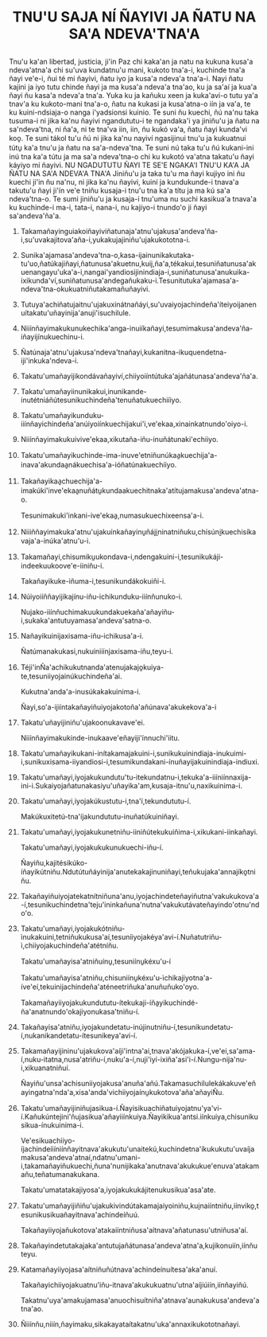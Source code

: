 <h1 align='center'>TNU'U SAJA NÍ ÑAYIVI JA ÑATU NA SA'A NDEVA'TNA'A</h1>
<h2></h2>
<p>Tnu'u ka'an libertad, justicia, ji'in Paz chi kaka'an ja natu na kukuna kusa'a ndeva'atna'a chi su'uva kundatnu'u mani, kukoto tna'a-i, kuchinde tna'a ñayi ve'e-i, ñui té mi ñayivi, ñatu iyo ja kusa'a ndeva'a tna'a-i.
Nayi ñatu kajini ja iyo tutu chinde ñayi ja ma kusa'a ndeva'a tna'ao, ku ja sa'aí ja kua'a ñayi ñu kasa'a ndeva'a tna'a.
Yuka ku ja kañuku xeen ja kuka'avi-o tutu ya'a tnav'a ku kukoto-mani tna'a-o, ñatu na kukasi ja kusa'atna-o iín ja va'a, te ku kuini-ndsiaja-o nanga i'yadsionsi kuinio.
Te suni ñu kuechi, ñú na'nu taka tusuma-i ni jika ka'nu ñayivi ngandututu-i te ngandaka'i ya jiniñu'u ja ñatu na sa'ndeva'tna, ni ña'a, ni te tna'va iin, iin, ñu kukó va'a, ñatu ñayi kunda'vi koo̱.
Te suni tákol tu'u ñú ni jika ka'nu nayiví ngasijinui tnu'u ja kukuatnui tútu̱ ka'a tnu'u ja ñatu na sa'a-ndeva'tna.
Te suni nú taka tu'u ñú kukani-ini inú tna ka'a tútu ja ma sa'a ndeva'tna-o chi ku kukotó va'atna takatu'u ñayi káyiyo mí ñayivi.
NU NGADUTUTU ÑAYI
TE SE'E NGAKA'I
TNU'U KA'A JA ÑATU
NA SA'A NDEVA'A TNA'A
Jiniñu'u ja taka tu'u ma ñayi kujiyo ini ñu kuechi ji'in ñu na'nu, ni jika ka'nu ñayivi, kuiní ja kundukunde-i tnava'a takutu'u ñayi ji'ín ve'e tniñu kusaja-i tnu'u tna ka'a títu ja ma kú sa'a ndeva'tna-o. Te sumi jiniñu'u ja kusaja-i tnu'uma nu suchi kasikua'a tnava'a ku kuchinde-i ma-i, tata-i, nana-i, nu kajiyo-i tnundo'o ji ñayi sa'andeva'ña'a.</p>
<ol>
  <li>
    <p>Takamañayinguiakoiñayiviñatunaja'atnu'ujakusa'andeva'ña-i,su'uvakajitova'aña-i,yukakujajiniñu'ujakukototna-i.</p>
  </li>
  <li>
    <p>Sunika'ajamasa'andeva'tna-o,kasa-ijainunikakutaka-tu'uo,ñatúkajiñayi,ñatunusa'akuetnu,kuij,ña'a,tékakui,tesuniñatunusa'akuenangayu'uka'a-i,nangai'yandiosijinindiaja-i,suniñatunusa'anukuika-ixikunda'ví,suniñatunusa'andegañukaku-i.Tesunitutuka'ajamasa'a-ndeva'tna-okukuatniñutakamañuñayivi.</p>
  </li>
  <li>
    <p>Tutuya'achiñatujaitnu'ujakuxinátnañáyi,su'uvaiyojachindeña'íteiyoijanenuítakatu'uñayinija'anuji'isuchilule.</p>
  </li>
  <li>
    <p>Niiínñayimakukunukechika'anga-inuiíkañayi,tesumimakusa'andeva'ña-iñayijínukuechinu-i.</p>
  </li>
  <li>
    <p>Ñatúnaja'atnu'ujakusa'ndeva'tnañayi,kukanitna-ikuquendetna-iji'inkuka'ndeva-i.</p>
  </li>
  <li>
    <p>Takatu'umañayijikondávañayiví,chiiyoiíntútuka'ajañátunasa'andeva'ña'a.</p>
  </li>
  <li>
    <p>Takatu'umañayiinunikakui,inunikande-inutétniáñútesunikuchindeña'tenuñatukuechiíiyo.</p>
  </li>
  <li>
    <p>Takatu'umañayikunduku-iiínñayichindeña'anúiyoiínkuechijakui'i,ve'ekaa,xinainkatnundo'oiyo-i.</p>
  </li>
  <li>
    <p>Niiínñayimakukuivive'ekaa,xikutaña-iñu-inuñátunaki'echiiyo.</p>
  </li>
  <li>
    <p>Takatu'umañayikuchinde-ima-inuve'etniñunúkaa̱kuechija'a-inava'akundaa̱nákuechisa'a-ióñatúnakuechíiyo.</p>
  </li>
  <li>
    <p>Takañayikaa̱chuechija'a-imakúki'inve'ekaa̱nuñátu̱kundaakuechitnaka'atítujamakusa'andeva'atna-o.</p>
    <p>Tesunimakuki'inkani-ive'ekaa̱,numasukuechixeensa'a-i.</p>
  </li>
  <li>
    <p>Niiiññayimakuka'atnu'ujakuínkañayinu̱ñáji̱ninatniñuku,chísúni̱kuechisíkavaja'a-inúka'atnu'u-i.</p>
  </li>
  <li>
    <p>Takamañayi,chisumiku̱ukondava-i,ndengakuini-i,tesunikukáji-indeekuukoove'e-iiniñu-i.</p>
    <p>Takañayikuke-iñuma-i,tesunikundákokuiñi-i.</p>
  </li>
  <li>
    <p>Núiyoiíññayijikajínu-iñu-ichikunduku-iiínñunuko-i.</p>
    <p>Nujako-iiínñuchimakuukundakuekaña'añayiñu-i,sukaka'antutuyamasa'andeva'satna-o.</p>
  </li>
  <li>
    <p>Nañayikuinijaxisama-iñu-ichikusa'a-i.</p>
    <p>Ñatúmanakukasi,nukuiniiínjaxisama-iñu,teyu-i.</p>
  </li>
  <li>
    <p>Téji'inÑa'achikukutnanda'atenujakajo̱kuiya-te,tesuniiyojainúkuchindeña'ai.</p>
    <p>Kukutna'anda'a-inusúkakakuinima-i.</p>
    <p>Ñayi,so'a-ijiíntakañayiñuiyojakotoña'añúnava'akukekova'a-i</p>
  </li>
  <li>
    <p>Takatu'uñayijiniñu'ujakoonukavave'ei.</p>
    <p>Niiínñayimakukinde-inukaave'eñayiji'ínnuchi'iitu.</p>
  </li>
  <li>
    <p>Takatu'umañayikukani-inítakamajakuini-i,sunikukuinindiaja-inukuimi-i,sunikuxisama-iiyandiosi-i,tesumikundakani-ínuñayijakuinindiaja-indiuxi.</p>
  </li>
  <li>
    <p>Takatu'umañayi,iyojakukundutu'tu-itekundatnu-i,tekuka'a-iiíniínnaxija-ini-i.Sukaiyojañatunakasiyu'uñayika'am,kusaja-itnu'u,naxikuinima-i.</p>
  </li>
  <li>
    <p>Takatu'umañayi,iyojakúkustutu-i,tna'í,tekundututu-í.</p>
    <p>Makúkuxitetú-tna'íjakundututu-inuñatúkuiniñayi.</p>
  </li>
  <li>
    <p>Takatu'umañayi,iyojakukunetniñu-iiniñútekukuiñima-i,xikukani-iinkañayi.</p>
    <p>Takatu'umañayi,iyojakukukunukuechi-iñu-í.</p>
    <p>Ñayiñu,kajitésikúko-íñayikútniñu.Ndutútuñáyinija'anutekakajinuniñayi,teñukujaka'annajíko̱tniñu.</p>
  </li>
  <li>
    <p>Takañayiñuiyojatekatnítniñuna'anu,iyojachindeteñayiñutna'vakukukova'a-í,tesunikuchindetna'teju'ininkañuna'nutna'vakukutávateñayindo'otnu'ndo'o.</p>
  </li>
  <li>
    <p>Takatu'umañayi,iyojakukótniñu-ìnukakuini,tetniñukukusa'aí,tesuníiyojakéya'avi-í.Nuñatutriñu-ì,chiiyojakuchindeña'atétníñu.</p>
    <p>Takatu'umañayisa'atniñuínu̱,tesuniínu̱kéxu'u-í</p>
    <p>Takatu'umañayisa'atniñu,chisuniínu̱kéxu'u-ìchikajiyotna'a-íve'eí,tekuinijachindeña'aténeetriñuka'anuñuñuko'oyo.</p>
    <p>Takamañayiiyojakukundututu-ítekukaji-íña̱yikuchindé-ña'anatnundo'okajiyonukasa'tniñu-í.</p>
  </li>
  <li>
    <p>Takañayisa'atniñu,iyojakundetatu-inújinutniñu-í,tesunikundetatu-í,nukanikandetatu-ítesunikeya'avi-í.</p>
  </li>
  <li>
    <p>Takamañayijininu'ujakukova'aíji'intna'ai,tnava'akójakuka-í,ve'ei,sa'ama-í,nuku-itatna,nusa'atriñu-í,nuku'a-í,nuji'iyí-ixiña'asi'i-í.Nungu-nija'nu-i,xikuanatniñuí.</p>
    <p>Ñayiñu'unsa'achisuniiyojakusa'anuña'añú.Takamasuchilulekákakuve'eñayingatna'nda'a,xisa'anda'vichiiyojaínu̱kukotova'aña'añayiÑu.</p>
  </li>
  <li>
    <p>Takatu'umañayijiniñujasikua-í.Ñayisikuachiñatuiyojatnu'ya'vi-í.Kañukúntejini'ñujasikua'añayiiínkuiya.Ñayikikua'antsi.iínkuiya,chisunikusikua-ínukuinima-i.</p>
    <p>Ve'esikuachiiyo-íjachindeíiíniínñayitnava'akukutu'unaitekú,kuchindetna'íkukukutu'uvaíjamakusa'andeva'atnaí,ndatnu'umani-i,takamañayiñukuechi,ñuna'nunijikaka'anutnava'akukukue'enuva'atakamañu,teñatumanakukana.</p>
    <p>Takatu'umatatakajiyosa'a,iyojakukukájitenukusikua'asa'ate.</p>
  </li>
  <li>
    <p>Takatu'umañayijiñiñu'ujakukivindútakamajaiyoiniñu,kui̱naiíntniñu,iínviko̱,tesunikusikuañayitnava'achindeíñuú.</p>
    <p>Takañayiiyojañukotova'atakaiíntniñusa'aítnava'añatunasu'utniñusa'aí.</p>
  </li>
  <li>
    <p>Takañayindetutakajaka'antutujañátunasa'andeva'atna'a,kujikonuiín,iínñuteyu.</p>
  </li>
  <li>
    <p>Katamañayiiyojasa'aítniñuñútnava'achindeínuítesa'aka'anuí.</p>
    <p>Takañayichiiyojakuatnu'iñu-itnava'akukukuatnu'utna'aíjiúiín,iínñayiñú.</p>
    <p>Takatnu'uya'amakujamasa'anuochisuítniña'atnava'aunakukusa'andeva'atna'ao.</p>
  </li>
  <li>
    <p>Ñiiínñu,niiín,ñayimaku,sikakayataítakatnu'uka'annaxikukototnañayi.</p>
  </li>
</ol>